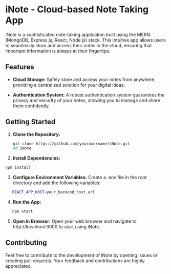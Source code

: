 
# iNote - Cloud-based Note Taking App

iNote is a sophisticated note-taking application built using the MERN (MongoDB, Express.js, React, Node.js) stack. This intuitive app allows users to seamlessly store and access their notes in the cloud, ensuring that important information is always at their fingertips.

## Features
* **Cloud Storage:** Safely store and access your notes from anywhere, providing a centralized solution for your digital ideas.

* **Authentication System:** A robust authentication system guarantees the privacy and security of your notes, allowing you to manage and share them confidently.

## Getting Started

1. **Clone the Repository:**
   ```bash
   git clone https://github.com/yourusername/iNote.git
   cd iNote
   ```

2. **Install Dependencies:**
  ```bash
  npm install
  ```
3. **Configure Environment Variables:**
  Create a .env file in the root directory and add the following  variables:
  ```bash
     REACT_APP_HOST=your_backend_host_url
  ```
4. **Run the App:**
  ```bash
     npm start
  ```
5. **Open in Browser:**
Open your web browser and navigate to http://localhost:3000 to start using iNote.

## Contributing
Feel free to contribute to the development of iNote by opening issues or creating pull requests. Your feedback and contributions are highly appreciated.
